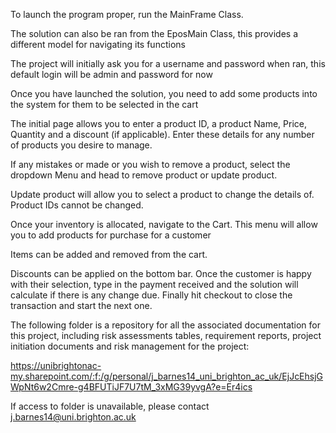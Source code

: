 To launch the program proper, run the MainFrame Class.

The solution can also be ran from the EposMain Class, this provides a different model for navigating its functions

The project will initially ask you for a username and password when ran, this default login will be admin and password for now

Once you have launched the solution, you need to add some products into the system for them to be selected in the cart

The initial page allows you to enter a product ID, a product Name, Price, Quantity and a discount (if applicable). Enter these details for any number of products you desire to manage.

If any mistakes or made or you wish to remove a product, select the dropdown Menu and head to remove product or update product.

Update product will allow you to select a product to change the details of. Product IDs cannot be changed.

Once your inventory is allocated, navigate to the Cart. This menu will allow you to add products for purchase for a customer

Items can be added and removed from the cart.

Discounts can be applied on the bottom bar. Once the customer is happy with their selection, type in the payment received and the solution will calculate if there is any change due. Finally hit checkout to close the transaction and start the next one. 


The following folder is a repository for all the associated documentation for this project, including risk assessments tables, requirement reports, project initiation documents and risk management for the project:

https://unibrightonac-my.sharepoint.com/:f:/g/personal/j_barnes14_uni_brighton_ac_uk/EjJcEhsjGWpNt6w2Cmre-g4BFUTiJF7U7tM_3xMG39yvgA?e=Er4ics

If access to folder is unavailable, please contact j.barnes14@uni.brighton.ac.uk
